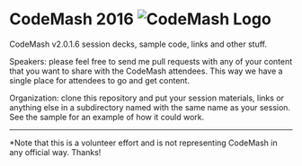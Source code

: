 CodeMash 2016   ![CodeMash Logo](https://doorcomp.blob.core.windows.net/doorcomp/Codemash%20Gearhead%20200.png)
============

CodeMash v2.0.1.6 session decks, sample code, links and other stuff.

Speakers: please feel free to send me pull requests with any of your content that you want to share with the CodeMash attendees.  This way we have a single place for attendees to go and get content.

Organization: clone this repository and put your session materials, links or anything else in a subdirectory named with the same name as your session.  See the sample for an example of how it could work.

--- 

*Note that this is a volunteer effort and is not representing CodeMash in any official way. Thanks! 
